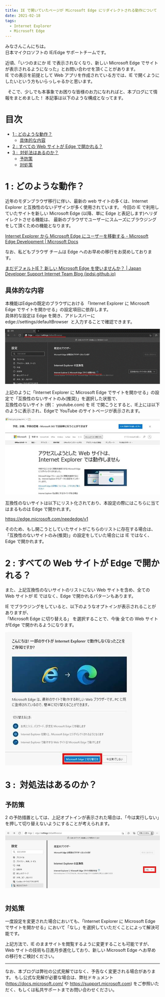 ```yaml
---
title: IE で開いていたページが Microsoft Edge にリダイレクトされる動作について
date: 2021-02-18
tags:
  - Internet Explorer
  - Microsoft Edge 
---
```


みなさんこんにちは。  
日本マイクロソフトの IE/Edge サポートチームです。  

近頃、「いつのまにか IE で表示されなくなり、新しい Microsoft Edge でサイトが表示されるようになった」とお問い合わせを頂くことがあります。  
IE での表示を前提として Web アプリを作成されている方では、IE で開くようにしたいという方もいらっしゃるかと思います。  

 
そこで、少しでも本事象でお困りな皆様のお力になれればと、本ブログにて情報をまとめました！ 
本記事は以下のような構成となってます。

# 目次 <!-- omit in toc -->
- [1 : どのような動作？](#1--どのような動作)
  - [具体的な内容](#具体的な内容)
- [2 : すべての Web サイトが Edge で開かれる？](#2--すべての-web-サイトが-edge-で開かれる)
- [3 :  対処法はあるのか？](#3--対処法はあるのか)
  - [予防策](#予防策)
  - [対処策](#対処策)
 
# 1 : どのような動作？

近年のモダンブラウザ移行に伴い、最新の web サイトの多くは、Internet Explorer と互換性のないデザインが多く使用されています。
今回の IE で利用していたサイトを新しい Microsoft Edge (以降、単に Edge と表記します)へリダイレクトさせる機能は、  最新のブラウザでユーザーにスムーズにブラウジングをして頂くための機能となります。  

[Internet Explorer から Microsoft Edge にユーザーを移動する - Microsoft Edge Development | Microsoft Docs](https://docs.microsoft.com/ja-jp/microsoft-edge/web-platform/ie-to-microsoft-edge-redirection#request-an-update-to-the-ie-compatibility-list)  

なお、私どもブラウザ チームは Edge へのお早めの移行をお奨めしております。  

[まだデフォルトIE？ 新しい Microsoft Edge を使いませんか？ | Japan Developer Support Internet Team Blog (jpdsi.github.io)](https://jpdsi.github.io/blog/internet-explorer-microsoft-edge/how-about-using-new-edge/)


## 具体的な内容

本機能はEdgeの既定のブラウザにおける 「Internet Explorer に Microsoft Edge でサイトを開かせる」の設定項目に依存します。  
具体的な設定は Edge を開き、アドレスバーに edge://settings/defaultBrowser  と入力することで確認できます。  

![Picture](IEtoEdgeRedirection/Internet%20Explorer%20に%20Microsoft%20Edge%20でサイトを開かせる.png)

上記のように「Internet Explorer に Microsoft Edge でサイトを開かせる」の設定で「互換性のないサイトのみ(推奨)」を選択した状態で、  
互換性のないサイト (例： youtube.com) を IE で開こうとすると、IE上には以下のように表示され、Edgeで YouTube のサイトページが表示されます。

![Picture](IEtoEdgeRedirection/アクセスしようとした%20Web%20サイトは、Internet%20Explorer%20では動作しません.jpg)

互換性のないサイトは以下にリスト化されており、本設定の際にはこちらに当てはまるものは Edge で開かれます。

https://edge.microsoft.com/neededge/v1

そのため、もし開こうとしていたサイトがこちらのリストに存在する場合は、  
「互換性のないサイトのみ(推奨)」の設定をしていた場合には IE ではなく、Edge で開かれます。
 
# 2 : すべての Web サイトが Edge で開かれる？  

また、上記互換性のないサイトのリストにない Web サイトを含め、全ての Web サイトが IE ではなく、Edge で開かれるパターンもあります。

IE でブラウジングをしていると、以下のようなオプトインが表示されることがありますが、  
「Microsoft Edge に切り替える」 を選択することで、今後 全ての Web サイトがEdge で開かれるようになります。

![Picture](IEtoEdgeRedirection/こんにちは%20一部のサイトが%20Internet%20explorer%20で動作しなくなったことをご存知ですか.jpg)

# 3 :  対処法はあるのか？

## 予防策

2 の予防措置としては、上記オプトインが表示された場合は、「今は実行しない」を押して切り替えないようにすることが考えられます。

![Picture](IEtoEdgeRedirection/Internet%20Explorer%20に%20Microsoft%20Edge%20でサイトを開かせる%20を%20なしにする.jpg)
 
## 対処策

一度設定を変更された場合においても、「Internet Explorer に Microsoft Edge でサイトを開かせる」において「なし」を選択していただくことによって解決可能です。
 

上記方法で、IE のままサイトを閲覧するように変更することも可能ですが、Web サイトの技術も日進月歩進化しており、新しい Microsoft Edge へお早めの移行をご検討ください。

---
なお、本ブログは弊社の公式見解ではなく、予告なく変更される場合があります。
もし公式な見解が必要な場合は、弊社ドキュメント (https://docs.microsoft.com/ や https://support.microsoft.com) をご参照いただく、もしくは私共サポートまでお問い合わせください。